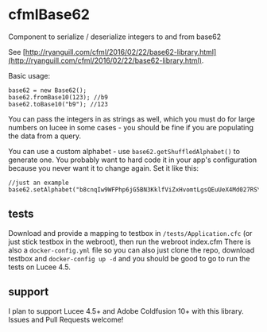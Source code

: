 # cfmlBase62
Component to serialize / deserialize integers to and from base62

See [http://ryanguill.com/cfml/2016/02/22/base62-library.html](http://ryanguill.com/cfml/2016/02/22/base62-library.html).

Basic usage:

```
base62 = new Base62();
base62.fromBase10(123); //b9
base62.toBase10("b9"); //123
```

You can pass the integers in as strings as well, which you must do for large numbers on lucee in some cases - you should be fine if you are populating the data from a query.

You can use a custom alphabet - use `base62.getShuffledAlphabet()` to generate one.  You probably want to hard code it in your app's configuration because you never want it to change again.  Set it like this:

```
//just an example
base62.setAlphabet("b8cnqIw9WFPhp6jG5BN3KklfViZxHvomtLgsQEuUeX4Md027RSYJAyTDrzOaC1");
```

## tests

Download and provide a mapping to testbox in `/tests/Application.cfc` (or just stick testbox in the webroot), then run the webroot index.cfm  There is also a `docker-config.yml` file so you can also just clone the repo, download testbox and `docker-config up -d` and you should be good to go to run the tests on Lucee 4.5.

## support

I plan to support Lucee 4.5+ and Adobe Coldfusion 10+ with this library. Issues and Pull Requests welcome!
